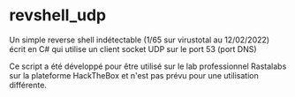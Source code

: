 # revshell_udp


Un simple reverse shell indétectable (1/65 sur virustotal au 12/02/2022) écrit en C# qui utilise un client socket UDP sur le port 53 (port DNS)


Ce script a été développé pour être utilisé sur le lab professionnel Rastalabs sur la plateforme HackTheBox et n'est pas prévu pour une utilisation différente.
